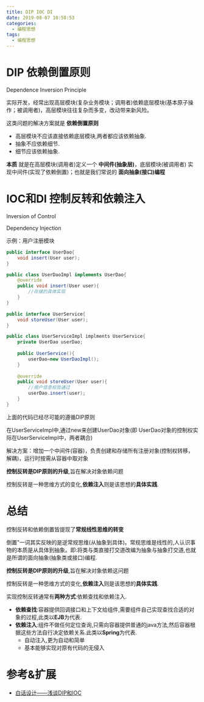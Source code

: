 ```yaml
---
title: DIP IOC DI
date: 2019-08-07 10:58:53
categories:
  - 编程思想
tags:
  - 编程思想
---
```

	
# DIP 依赖倒置原则
	
Dependence Inversion Principle

实际开发，经常出现高层模块(复杂业务模块；调用者)依赖底层模块(基本原子操作；被调用者)，高层模块往往复杂而多变，改动带来新风险。

这类问题的解决方案就是 **依赖倒置原则**

- 高层模块不应该直接依赖底层模块,两者都应该依赖抽象.
- 抽象不应依赖细节.
- 细节应该依赖抽象.

**本质** 就是在高层模块(调用者)定义一个 **中间件(抽象层)**，底层模块(被调用者) 实现中间件(实现了依赖倒置)；也就是我们常说的 **面向抽象(接口)编程** 

# IOC和DI 控制反转和依赖注入

Inversion of Control

Dependency Injection

示例：用户注册模块

```java
public interface UserDao{
    void insert(User user);
}

public class UserDaoImpl implements UserDao{
    @override
    public void insert(User user){
        //存储的具体实现
    }
}

public interface UserService{
    void storeUser(User user);
}

public class UserServiceImpl implments UserService{
    private UserDao userDao;
    
    public UserService(){
        userDao=new UserDaoImpl();
    }
    
    @override
    public void storeUser(User user){
        //用户信息校验通过
        userDao.insert(user);
    }
}
```

上面的代码已经尽可能的遵循DIP原则

在UserServiceImpl中,通过new来创建UserDao对象(即 UserDao对象的控制权实际在UserServiceImpl中，两者耦合)

解决方案：增加一个中间件(容器)，负责创建和存储所有注册对象(控制权转移，解耦)，运行时按需从容器中取对象

**控制反转是DIP原则的升级**,旨在解决对象依赖问题

控制反转是一种思维方式的变化,**依赖注入**则是该思想的**具体实践**.

# 总结

控制反转和依赖倒置皆提现了**常规线性思维的转变**

倒置"一词其实反映的是逆常规思维(从抽象到具体)。常规思维是线性的,人认识事物的本质是从具体到抽象。即:将类与类直接打交道改编为抽象与抽象打交道,也就是所谓的面向抽象(抽象类或接口)编程.

**控制反转是DIP原则的升级**,旨在解决对象依赖这问题

控制反转是一种思维方式的变化,**依赖注入**则是该思想的**具体实践**.

实现控制反转通常有**两种方式**:依赖查找和依赖注入.

- **依赖查找**:容器提供回调接口和上下文给组件,需要组件自己实现查找合适的对象的过程,此类以**EJB**为代表.
- **依赖注入**:组件不做任何定位查询,只需向容器提供普通的java方法,然后容器根据这些方法自行决定依赖关系.此类以**Spring**为代表.
	- 自动注入,更为自动和简单
	- 基本能够实现对原有代码的无侵入

# 参考&扩展

- [白话设计——浅谈DIP和IOC](https://www.jianshu.com/p/c899300f98fa)